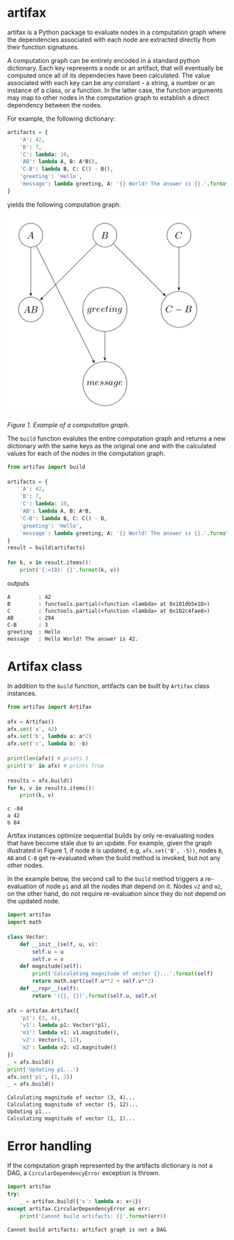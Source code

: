 # artifax

artifax is a Python package to evaluate nodes in a computation graph where
the dependencies associated with each node are extracted directly from their
function signatures.

A computation graph can be entirely encoded in a standard python dictionary.
Each key represents a node or an artifact, that will eventually be computed
once all of its dependecies have been calculated. The value associated with
each key can be any constant - a string, a number or an instance of a class,
or a function. In the latter case, the function arguments may map to other nodes
in the computation graph to establish a direct dependency between the nodes.

For example, the following dictionary:

```python
artifacts = {
    'A': 42,
    'B': 7,
    'C': lambda: 10,
    'AB': lambda A, B: A*B(),
    'C-B': lambda B, C: C() - B(),
    'greeting': 'Hello',
    'message': lambda greeting, A: '{} World! The answer is {}.'.format(greeting, A)
}
```
yields the following computation graph:

![Screenshot](sample-dag.png)
<div style="font-style:italic">Figure 1. Example of a computation graph.</div>

The `build` function evalutes the entire computation graph and returns a new dictionary
with the same keys as the original one and with the calculated values for each of the nodes
in the computation graph.

```python
from artifax import build

artifacts = {
    'A': 42,
    'B': 7,
    'C': lambda: 10,
    'AB': lambda A, B: A*B,
    'C-B': lambda B, C: C() - B,
    'greeting': 'Hello',
    'message': lambda greeting, A: '{} World! The answer is {}.'.format(greeting, A)
}
result = build(artifacts)

for k, v in result.items():
    print('{:<10}: {}'.format(k, v))
```
outputs
```shell
A         : 42
B         : functools.partial(<function <lambda> at 0x101db5e18>)
C         : functools.partial(<function <lambda> at 0x102c4fae8>)
AB        : 294
C-B       : 3
greeting  : Hello
message   : Hello World! The answer is 42.
```

# Artifax class

In addition to the `build` function, artifacts can be built by `Artifax` class
instances.

```python
from artifax import Artifax

afx = Artifax()
afx.set('a', 42)
afx.set('b', lambda a: a*2)
afx.set('c', lambda b: -b)

print(len(afx)) # prints 3
print('b' in afx) # prints True

results = afx.build()
for k, v in results.items():
    print(k, v)
```
```
c -84
a 42
b 84
```

Artifax instances optimize sequential builds by only re-evaluating nodes that
have become stale due to an update. For example, given the graph illustrated in
Figure 1, if node `B` is updated, e.g, `afx.set('B', -5))`, nodes `B`, `AB` and
`C-B` get re-evaluated when the build method is invoked, but not any other
nodes.

In the example below, the second call to the `build` method triggers a
re-evaluation of node `p1` and all the nodes that depend on it. Nodes `v2` and
`m2`, on the other hand, do not require re-evaluation since they do not depend
on the updated node.

```python
import artifax
import math

class Vector:
    def __init__(self, u, v):
        self.u = u
        self.v = v
    def magnitude(self):
        print('Calculating magnitude of vector {}...'.format(self)
        return math.sqrt(self.u**2 + self.v**2)
    def __repr__(self):
        return '({}, {})'.format(self.u, self.v)

afx = artifax.Artifax({
    'p1': (3, 4),
    'v1': lambda p1: Vector(*p1),
    'm1': lambda v1: v1.magnitude(),
    'v2': Vector(5, 12),
    'm2': lambda v2: v2.magnitude()
})
_ = afx.build()
print('Updating p1...')
afx.set('p1', (1, 1))
_ = afx.build()
```

```
Calculating magnitude of vector (3, 4)...
Calculating magnitude of vector (5, 12)...
Updating p1...
Calculating magnitude of vector (1, 1)...
```

# Error handling

If the computation graph represented by the artifacts dictionary is not a DAG,
a `CircularDependencyError` exception is thrown.

```python
import artifax
try:
    _ = artifax.build({'x': lambda x: x+1})
except artifax.CircularDependencyError as err:
    print('Cannot build artifacts: {}'.format(err))
```
```
Cannot build artifacts: artifact graph is not a DAG
```
